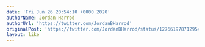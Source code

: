 ```yaml
---
date: 'Fri Jun 26 20:54:10 +0000 2020'
authorName: Jordan Harrod
authorUrl: 'https://twitter.com/JordanBHarrod'
originalPost: 'https://twitter.com/JordanBHarrod/status/1276619787129544704'
layout: like
---
```

